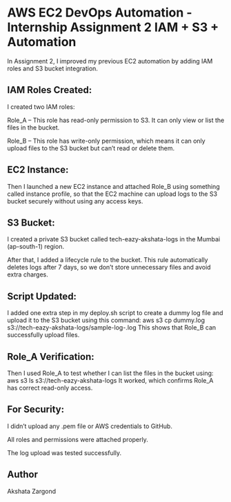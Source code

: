# AWS EC2 DevOps Automation - Internship Assignment 2 IAM + S3 + Automation
In Assignment 2, I improved my previous EC2 automation by adding IAM roles and S3 bucket integration.

## IAM Roles Created:
I created two IAM roles:

Role_A – This role has read-only permission to S3. It can only view or list the files in the bucket.

Role_B – This role has write-only permission, which means it can only upload files to the S3 bucket but can’t read or delete them.

## EC2 Instance:
Then I launched a new EC2 instance and attached Role_B using something called instance profile, so that the EC2 machine can upload logs to the S3 bucket securely without using any access keys.

## S3 Bucket:
I created a private S3 bucket called tech-eazy-akshata-logs in the Mumbai (ap-south-1) region.

After that, I added a lifecycle rule to the bucket. This rule automatically deletes logs after 7 days, so we don’t store unnecessary files and avoid extra charges.

## Script Updated:
I added one extra step in my deploy.sh script to create a dummy log file and upload it to the S3 bucket using this command:
aws s3 cp dummy.log s3://tech-eazy-akshata-logs/sample-log-<timestamp>.log
This shows that Role_B can successfully upload files.

## Role_A Verification:
Then I used Role_A to test whether I can list the files in the bucket using:
aws s3 ls s3://tech-eazy-akshata-logs
It worked, which confirms Role_A has correct read-only access.

## For Security:
I didn’t upload any .pem file or AWS credentials to GitHub.

All roles and permissions were attached properly.

The log upload was tested successfully.






## Author
Akshata Zargond

